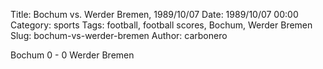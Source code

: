 Title: Bochum vs. Werder Bremen, 1989/10/07
Date: 1989/10/07 00:00
Category: sports
Tags: football, football scores, Bochum, Werder Bremen
Slug: bochum-vs-werder-bremen
Author: carbonero


Bochum 0 - 0 Werder Bremen
